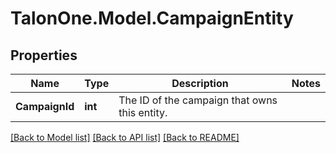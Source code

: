 # TalonOne.Model.CampaignEntity
## Properties

Name | Type | Description | Notes
------------ | ------------- | ------------- | -------------
**CampaignId** | **int** | The ID of the campaign that owns this entity. | 

[[Back to Model list]](../README.md#documentation-for-models) [[Back to API list]](../README.md#documentation-for-api-endpoints) [[Back to README]](../README.md)

